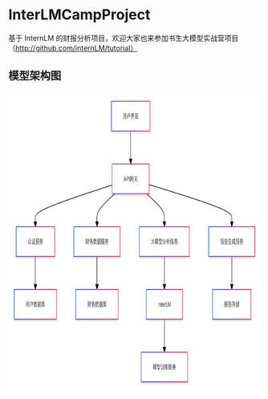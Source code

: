 # InterLMCampProject

基于 InternLM 的财报分析项目，欢迎大家也来参加书生大模型实战营项目（http://github.com/internLM/tutorial）

## 模型架构图

<img src="./imgs/architecture.png" height = 600px weight = 400px>
